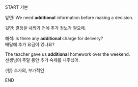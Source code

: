 START
기본

앞면:
We need **additional** information before making a decision.

뒷면:
결정을 내리기 전에 추가 정보가 필요해.

해석:
Is there any **additional** charge for delivery?  
배달에 추가 요금이 있나요?

The teacher gave us **additional** homework over the weekend.  
선생님이 주말 동안 추가 숙제를 내주셨어.

{형} 추가의, 부가적인
<!--ID: 1746762084361-->
END